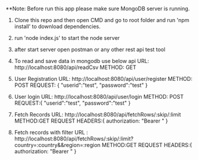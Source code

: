 **Note: Before run this app please make sure MongoDB server is running.

1. Clone this repo and then open CMD and go to root folder and run 'npm install' to download dependencies.
2. run 'node index.js' to start the node server
3. after start server open postman or any other rest api test tool
4. To read and save data in mongodb use below api
    URL: http://localhost:8080/api/readCsv
    METHOD: GET

5. User Registration
    URL: http://localhost:8080/api/user/register
    METHOD: POST
    REQUEST:
        {
            "userid":"test",
            "password":"test"
        }


6. User login
    URL: http://localhost:8080/api/user/login
    METHOD: POST
    REQUEST:{
            "userid":"test",
            "password":"test"
        }

7. Fetch Records 
    URL: http://localhost:8080/api/fetchRows/:skip/:limit
    METHOD:GET
    REQUEST HEADERS:{
        authorization: "Bearer <Paste authorization token which you got after login>"
    }

8. Fetch records with filter 
    URL : http://localhost:8080/api/fetchRows/:skip/:limit?country=:country&&region=:region
    METHOD:GET
     REQUEST HEADERS:{
        authorization: "Bearer <Paste authorization token which you got after login>"
    }
